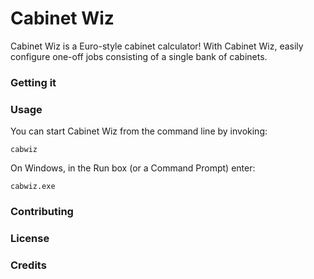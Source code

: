 # Cabinet Wiz

Cabinet Wiz is a Euro-style cabinet calculator! With Cabinet Wiz, easily
configure one-off jobs consisting of a single bank of cabinets.

### Getting it

### Usage

You can start Cabinet Wiz from the command line by invoking:

    cabwiz

On Windows, in the Run box (or a Command Prompt) enter:

    cabwiz.exe

### Contributing

### License

### Credits
